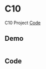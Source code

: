 # C10

C10 Project [Code](https://github.com/CodeMercs/ariod-ho-book/tree/master/Code/C10)


## Demo

![]()

## Code

